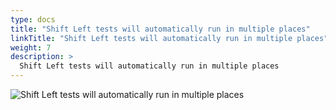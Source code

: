 ```yaml
---
type: docs
title: "Shift Left tests will automatically run in multiple places"
linkTitle: "Shift Left tests will automatically run in multiple places"
weight: 7
description: >
  Shift Left tests will automatically run in multiple places
---
```


![Shift Left tests will automatically run in multiple places](/images/bootcamp-slides/automated-tests-bootcamp/Slide7.PNG)
